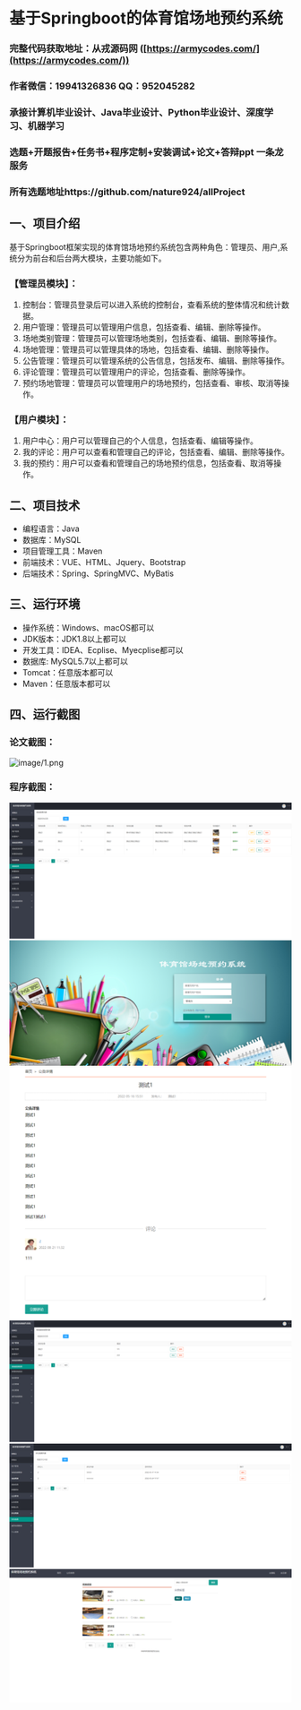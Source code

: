 基于Springboot的体育馆场地预约系统
=
### 完整代码获取地址：从戎源码网 ([https://armycodes.com/](https://armycodes.com/))
### 作者微信：19941326836  QQ：952045282 
### 承接计算机毕业设计、Java毕业设计、Python毕业设计、深度学习、机器学习
### 选题+开题报告+任务书+程序定制+安装调试+论文+答辩ppt 一条龙服务
### 所有选题地址https://github.com/nature924/allProject

一、项目介绍
---
基于Springboot框架实现的体育馆场地预约系统包含两种角色：管理员、用户,系统分为前台和后台两大模块，主要功能如下。

### 【管理员模块】：
1. 控制台：管理员登录后可以进入系统的控制台，查看系统的整体情况和统计数据。
2. 用户管理：管理员可以管理用户信息，包括查看、编辑、删除等操作。
3. 场地类别管理：管理员可以管理场地类别，包括查看、编辑、删除等操作。
4. 场地管理：管理员可以管理具体的场地，包括查看、编辑、删除等操作。
5. 公告管理：管理员可以管理系统的公告信息，包括发布、编辑、删除等操作。
6. 评论管理：管理员可以管理用户的评论，包括查看、删除等操作。
7. 预约场地管理：管理员可以管理用户的场地预约，包括查看、审核、取消等操作。

### 【用户模块】：
1. 用户中心：用户可以管理自己的个人信息，包括查看、编辑等操作。
2. 我的评论：用户可以查看和管理自己的评论，包括查看、编辑、删除等操作。
3. 我的预约：用户可以查看和管理自己的场地预约信息，包括查看、取消等操作。







二、项目技术
---
- 编程语言：Java
- 数据库：MySQL
- 项目管理工具：Maven
- 前端技术：VUE、HTML、Jquery、Bootstrap
- 后端技术：Spring、SpringMVC、MyBatis

三、运行环境
---
- 操作系统：Windows、macOS都可以
- JDK版本：JDK1.8以上都可以
- 开发工具：IDEA、Ecplise、Myecplise都可以
- 数据库: MySQL5.7以上都可以
- Tomcat：任意版本都可以
- Maven：任意版本都可以

四、运行截图
---
### 论文截图：
![image/1.png](limage/1.png)

### 程序截图：
![image/1.png](image/1.png)
![image/1.png](image/2.png)
![image/1.png](image/3.png)
![image/1.png](image/4.png)
![image/1.png](image/5.png)
![image/1.png](image/6.png)



